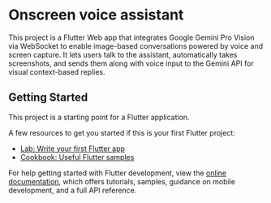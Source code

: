 # Onscreen voice assistant

This project is a Flutter Web app that integrates Google Gemini Pro Vision via WebSocket to enable image-based conversations powered by voice and screen capture. It lets users talk to the assistant, automatically takes screenshots, and sends them along with voice input to the Gemini API for visual context-based replies.

## Getting Started

This project is a starting point for a Flutter application.

A few resources to get you started if this is your first Flutter project:

- [Lab: Write your first Flutter app](https://docs.flutter.dev/get-started/codelab)
- [Cookbook: Useful Flutter samples](https://docs.flutter.dev/cookbook)

For help getting started with Flutter development, view the
[online documentation](https://docs.flutter.dev/), which offers tutorials,
samples, guidance on mobile development, and a full API reference.
